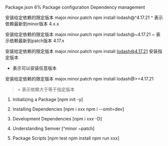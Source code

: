 Package.json  6%
Package configuration
Dependency management

安装给定依赖的限定版本 major.minor.patch
npm install lodash@^4.17.21
^ 表示依赖最新到minor版本 4.x.x

安装给定依赖的限定版本 major.minor.patch
npm install lodash@~4.17.21
~ 表示依赖最新到patch版本 4.17.x

安装给定依赖的限定版本 major.minor.patch
npm install lodash@4.17.21
安装指定版本

* 表示可以安装任意版本

安装给定依赖的限定版本 major.minor.patch
npm install lodash@>=4.17.21
>= 表示依赖大于等于指定版本

1. Initializing a Package [npm init -y]

2. Installing Dependencies [npm i xxx npm i --omit=dev]

3. Development Dependencies [npm i xxx -D]

4. Understanding Semver [^minor ~patch]

5. Package Scripts [npm test npm install npm run xxx]
